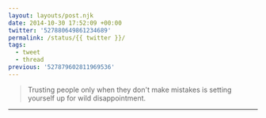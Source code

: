 ```yaml
---
layout: layouts/post.njk
date: 2014-10-30 17:52:09 +00:00
twitter: '527880649861234689'
permalink: /status/{{ twitter }}/
tags: 
  - tweet
  - thread
previous: '527879602811969536'
---
```


> Trusting people only when they don't make mistakes is setting yourself up for wild disappointment.

---

